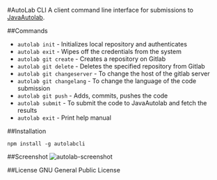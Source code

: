 #AutoLab CLI
A client command line interface for submissions to [JavaAutolab](https://github.com/prasadtalasila/JavaAutolab).


##Commands
* `autolab init` - Initializes local repository and authenticates
* `autolab exit` - Wipes off the credentials from the system
* `autolab git create` - Creates a repository on Gitlab
* `autolab git delete` - Deletes the specified repository from Gitlab
* `autolab git changeserver` - To change the host of the gitlab server
* `autolab git changelang` - To change the language of the code submission
* `autolab git push` - Adds, commits, pushes the code
* `autolab submit` -  To submit the code to JavaAutolab and fetch the results
* `autolab exit` - Print help manual


##Installation
```
npm install -g autolabcli
```

##Screenshot
![autolab-screenshot](https://cloud.githubusercontent.com/assets/13795788/21156451/e1d7cf04-c19b-11e6-9174-593ab68be76a.png)

##License
GNU General Public License